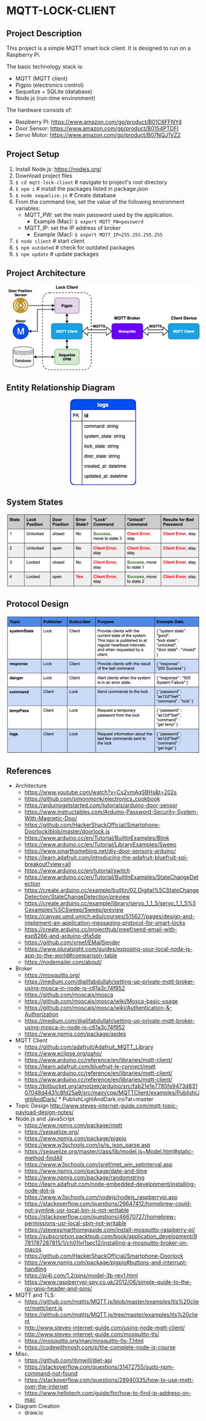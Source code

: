# MQTT-LOCK-CLIENT

## Project Description
This project is a simple MQTT smart lock client. It is designed to run on a Raspberry Pi.

The basic technology stack is:
* MQTT (MQTT client)
* Pigpio (electronics control)
* Sequelize + SQLite (database)
* Node.js (run-time environment)

The hardware consists of:
* Raspberry PI: https://www.amazon.com/gp/product/B01C6FFNY4
* Door Sensor: https://www.amazon.com/gp/product/B0154PTDFI
* Servo Motor: https://www.amazon.com/gp/product/B07NQJ1VZ2

## Project Setup
1. Install Node.js: https://nodejs.org/
2. Download project files
3. ``` $ cd mqtt-lock-client ``` # navigate to project's root directory
4. ``` $ npm i ``` # install the packages listed in package.json
5. ``` $ node sequelize.js ``` # Create database
6. From the command line, set the value of the following environment variables:
    * MQTT_PW: set the main password used by the application.
        * Example (Mac): ``` $ export MQTT_PW=password ```
    * MQTT_IP: set the IP address of broker
        * Example (Mac): ``` $ export MQTT_IP=255.255.255.255 ```
7. ``` $ node client ``` # start client
8. ``` $ npm outdated ``` # check for outdated packages
9. ``` $ npm update ``` # update packages

## Project Architecture
<p align="center">
  <img alt="Image of App Structure" src="https://raw.githubusercontent.com/jtimwill/mqtt-lock-client/master/pictures/architecture.png" />
</p>

## Entity Relationship Diagram
<p align="center">
  <img alt="Image of ERD" src="https://raw.githubusercontent.com/jtimwill/mqtt-lock-client/master/pictures/erd.png"/>
</p>

## System States
<p align="center">
  <img alt="Image of the System States" src="https://raw.githubusercontent.com/jtimwill/mqtt-lock-client/master/pictures/states.png"/>
</p>

## Protocol Design
<p align="center">
  <img alt="Image the Protocol Design" src="https://raw.githubusercontent.com/jtimwill/mqtt-lock-client/master/pictures/protocol.png"/>
</p>

## References
* Architecture
  * https://www.youtube.com/watch?v=Cs2vmAqSBHs&t=202s
  * https://github.com/simonmonk/electronics_cookbook
  * https://arduinogetstarted.com/tutorials/arduino-door-sensor
  * https://www.instructables.com/Arduino-Password-Security-System-With-Magnetic-Doo/
  * https://github.com/HackerShackOfficial/Smartphone-Doorlock/blob/master/doorlock.js
  * https://www.arduino.cc/en/Tutorial/BuiltInExamples/Blink
  * https://www.arduino.cc/en/Tutorial/LibraryExamples/Sweep
  * https://www.smarthomeblog.net/diy-door-sensors-arduino/
  * https://learn.adafruit.com/introducing-the-adafruit-bluefruit-spi-breakout?view=all
  * https://www.arduino.cc/en/tutorial/switch
  * https://www.arduino.cc/en/Tutorial/BuiltInExamples/StateChangeDetection
  * https://create.arduino.cc/example/builtin/02.Digital%5CStateChangeDetection/StateChangeDetection/preview
  * https://create.arduino.cc/example/library/servo_1_1_5/servo_1_1_5%5Cexamples%5CSweep/Sweep/preview
  * https://canvas.umd.umich.edu/courses/515627/pages/design-and-implement-an-application-messaging-protocol-for-smart-locks
  * https://create.arduino.cc/projecthub/xreef/send-email-with-esp8266-and-arduino-dfa5de
  * https://github.com/xreef/EMailSender
  * https://www.pluralsight.com/guides/exposing-your-local-node-js-app-to-the-world#comparison-table
  * https://nodemailer.com/about/
* Broker
  * https://mosquitto.org/
  * https://medium.com/@alifabdullah/setting-up-private-mqtt-broker-using-mosca-in-node-js-c61a3c74f952
  * https://github.com/moscajs/mosca
  * https://github.com/moscajs/mosca/wiki/Mosca-basic-usage
  * https://github.com/moscajs/mosca/wiki/Authentication-&-Authorization
  * https://medium.com/@alifabdullah/setting-up-private-mqtt-broker-using-mosca-in-node-js-c61a3c74f952
  * https://www.npmjs.com/package/aedes
* MQTT Client
  * https://github.com/adafruit/Adafruit_MQTT_Library
  * https://www.eclipse.org/paho/
  * https://www.arduino.cc/reference/en/libraries/mqtt-client/
  * https://learn.adafruit.com/bluefruit-le-connect/mqtt
  * https://www.arduino.cc/reference/en/libraries/mqtt-client/
  * https://www.arduino.cc/reference/en/libraries/mqtt-client/
  * https://bitbucket.org/amotzek/arduino/src/fab21e1e7785fe9473d83107048d4431c8fd25a9/src/main/cpp/MQTTClient/examples/PublishLightAndDark/  * PublishLightAndDark.ino?at=master
* Topic Design
http://www.steves-internet-guide.com/mqtt-topic-payload-design-notes/
* Node.js and JavaScript
  * https://www.npmjs.com/package/mqtt
  * https://sequelize.org/
  * https://www.npmjs.com/package/pigpio
  * https://www.w3schools.com/js/js_json_parse.asp  
  * https://sequelize.org/master/class/lib/model.js~Model.html#static-method-findAll
  * https://www.w3schools.com/jsref/met_win_setinterval.asp
  * https://www.npmjs.com/package/date-and-time
  * https://www.npmjs.com/package/randomstring
  * https://learn.adafruit.com/node-embedded-development/installing-node-dot-js
  * https://www.w3schools.com/nodejs/nodejs_raspberrypi.asp
  * https://stackoverflow.com/questions/26647412/homebrew-could-not-symlink-usr-local-bin-is-not-writable
  * https://stackoverflow.com/questions/46670727/homebrew-permissions-usr-local-sbin-not-writable
  * https://stevessmarthomeguide.com/install-mosquitto-raspberry-pi/
  * https://subscription.packtpub.com/book/application_development/9781787287815/1/ch01lvl1sec12/installing-a-mosquitto-broker-on-macos
  * https://github.com/HackerShackOfficial/Smartphone-Doorlock
  * https://www.npmjs.com/package/pigpio#buttons-and-interrupt-handling  
  * https://pi4j.com/1.2/pins/model-3b-rev1.html
  * https://www.raspberrypi-spy.co.uk/2012/06/simple-guide-to-the-rpi-gpio-header-and-pins/
* MQTT and TLS:
  * https://github.com/mqttjs/MQTT.js/blob/master/examples/tls%20client/mqttclient.js
  * https://github.com/mqttjs/MQTT.js/tree/master/examples/tls%20client
  * http://www.steves-internet-guide.com/using-node-mqtt-client/
  * http://www.steves-internet-guide.com/mosquitto-tls/
  * https://mosquitto.org/man/mosquitto-tls-7.html
  * https://codewithmosh.com/p/the-complete-node-js-course
* Misc.
  * https://github.com/jtimwill/diet-api
  * https://stackoverflow.com/questions/31472755/sudo-npm-command-not-found
  * https://stackoverflow.com/questions/28940335/how-to-use-mqtt-over-the-internet
  * https://www.hellotech.com/guide/for/how-to-find-ip-address-on-mac
* Diagram Creation
  * draw.io
